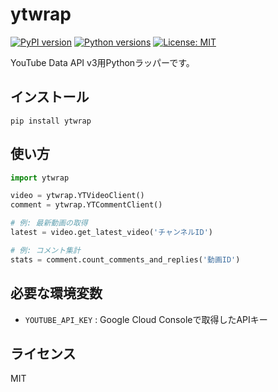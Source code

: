 # ytwrap

[![PyPI version](https://img.shields.io/pypi/v/ytwrap.svg)](https://pypi.org/project/ytwrap/)
[![Python versions](https://img.shields.io/pypi/pyversions/ytwrap.svg)](https://pypi.org/project/ytwrap/)
[![License: MIT](https://img.shields.io/badge/License-MIT-yellow.svg)](LICENSE)

YouTube Data API v3用Pythonラッパーです。

## インストール
```
pip install ytwrap
```

## 使い方
```python
import ytwrap

video = ytwrap.YTVideoClient()
comment = ytwrap.YTCommentClient()

# 例: 最新動画の取得
latest = video.get_latest_video('チャンネルID')

# 例: コメント集計
stats = comment.count_comments_and_replies('動画ID')
```

## 必要な環境変数
- `YOUTUBE_API_KEY` : Google Cloud Consoleで取得したAPIキー

## ライセンス
MIT
